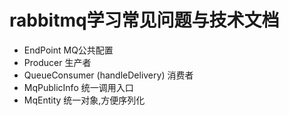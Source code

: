 # rabbitmq学习常见问题与技术文档
* EndPoint  MQ公共配置
* Producer  生产者
* QueueConsumer (handleDelivery)  消费者
* MqPublicInfo  统一调用入口
* MqEntity  统一对象,方便序列化
